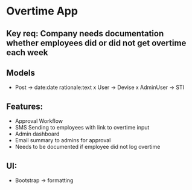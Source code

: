 # Overtime App

## Key req: Company needs documentation whether employees did or did not get overtime each week

## Models
- Post -> date:date rationale:text
x User -> Devise
x AdminUser -> STI

## Features:
- Approval Workflow
- SMS Sending to employees with link to overtime input
- Admin dashboard
- Email summary to admins for approval
- Needs to be documented if employee did not log overtime

## UI:
- Bootstrap -> formatting
